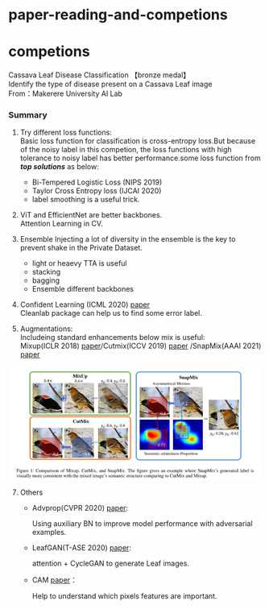 # paper-reading-and-competions

# competions
Cassava Leaf Disease Classification 【bronze medal】  
Identify the type of disease present on a Cassava Leaf image  
From：Makerere University AI Lab  
### Summary
1. Try different loss functions:  
Basic loss function for classification is cross-entropy loss.But because of the noisy label in this competion, the loss functions with high tolerance to noisy label has better performance.some loss function from ***top solutions***  as below:  
    * Bi-Tempered Logistic Loss (NIPS 2019)  
    * Taylor Cross Entropy loss (IJCAI 2020)  
    * label smoothing is a useful trick.  
2. ViT and EfficientNet are better backbones.  
    Attention Learning in CV.
4. Ensemble
Injecting a lot of diversity in the ensemble is the key to prevent shake in the Private Dataset.
    * light or heaevy TTA is useful
    * stacking 
    * bagging
    * Ensemble different backbones
4. Confident Learning (ICML 2020) [paper](https://arxiv.org/pdf/1911.00068.pdf)  
    Cleanlab package can help us to find some error label.
    
5. Augmentations:  
 Includeing standard enhancements below mix is useful:  
 Mixup(ICLR 2018) [paper](https://arxiv.org/pdf/1710.09412.pdf)/Cutmix(ICCV 2019) [paper](https://openaccess.thecvf.com/content_ICCV_2019/papers/Yun_CutMix_Regularization_Strategy_to_Train_Strong_Classifiers_With_Localizable_Features_ICCV_2019_paper.pdf)  /SnapMix(AAAI 2021) [paper](https://arxiv.org/pdf/2012.04846.pdf)

  ![snapMix](https://github.com/ddmm2020/paper-reading-and-competions/blob/main/competions/images/snapMix.png)
  
7. Others
    * Advprop(CVPR 2020) [paper](https://openaccess.thecvf.com/content_CVPR_2020/papers/Xie_Adversarial_Examples_Improve_Image_Recognition_CVPR_2020_paper.pdf): 
        
        Using auxiliary BN to improve model performance with adversarial examples.
    * LeafGAN(T-ASE 2020) [paper](https://arxiv.org/pdf/2002.10100.pdf): 
        
        attention + CycleGAN to generate Leaf images.
    * CAM [paper](https://arxiv.org/pdf/1512.04150.pdf)：
        
        Help to understand which pixels features are important.
    


